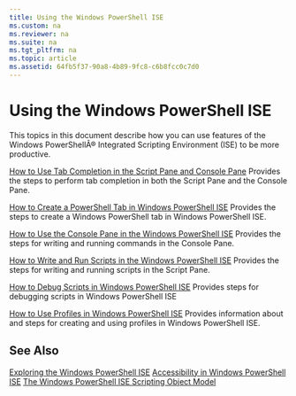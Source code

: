 ```yaml
---
title: Using the Windows PowerShell ISE
ms.custom: na
ms.reviewer: na
ms.suite: na
ms.tgt_pltfrm: na
ms.topic: article
ms.assetid: 64fb5f37-90a8-4b89-9fc8-c6b8fcc0c7d0
---
```

# Using the Windows PowerShell ISE
This topics in this document describe how you can use features of the Windows PowerShellÂ® Integrated Scripting Environment (ISE) to be more productive.

[How to Use Tab Completion in the Script Pane and Console Pane](../Topic/How-to-Use-Tab-Completion-in-the-Script-Pane-and-Console-Pane.md)
Provides the steps to perform tab completion in both the Script Pane and the Console Pane.

[How to Create a PowerShell Tab in Windows PowerShell ISE](../Topic/How-to-Create-a-PowerShell-Tab-in-Windows-PowerShell-ISE.md)
Provides the steps to create a Windows PowerShell tab in Windows PowerShell ISE.

[How to Use the Console Pane in the Windows PowerShell ISE](../Topic/How-to-Use-the-Console-Pane-in-the-Windows-PowerShell-ISE.md)
Provides the steps for writing and running commands in the Console Pane.

[How to Write and Run Scripts in the Windows PowerShell ISE](../Topic/How-to-Write-and-Run-Scripts-in-the-Windows-PowerShell-ISE.md)
Provides the steps for writing and running scripts in the Script Pane.

[How to Debug Scripts in Windows PowerShell ISE](../Topic/How-to-Debug-Scripts-in-Windows-PowerShell-ISE.md)
Provides steps for debugging scripts in Windows PowerShell ISE

[How to Use Profiles in Windows PowerShell ISE](../Topic/How-to-Use-Profiles-in-Windows-PowerShell-ISE.md)
Provides information about and steps for creating and using profiles in Windows PowerShell ISE.

## See Also
[Exploring the Windows PowerShell ISE](../Topic/Exploring-the-Windows-PowerShell-ISE.md)
[Accessibility in Windows PowerShell ISE](../Topic/Accessibility-in-Windows-PowerShell-ISE.md)
[The Windows PowerShell ISE Scripting Object Model](https://technet.microsoft.com/en-us/library/69b047d0-da79-413e-b948-8e45d05d1f85)

